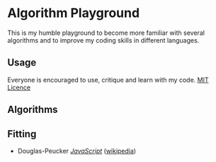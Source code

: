 Algorithm Playground
====================
This is my humble playground to become  more familiar with several algorithms and to improve my coding skills in different languages.

Usage
-----
Everyone is encouraged to use, critique and learn with my code. [MIT Licence](LICENSE)

Algorithms
----------

## Fitting
* Douglas-Peucker *[JavaScript](fitting/douglas-peucker/js/douglaspeucker.js)* ([wikipedia](https://en.wikipedia.org/wiki/Ramer%E2%80%93Douglas%E2%80%93Peucker_algorithm))

